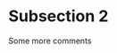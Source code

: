 <!-- TITLE: Subsection 2 -->
<!-- SUBTITLE: A quick summary of Subsection 2 -->

# Subsection 2
Some more comments